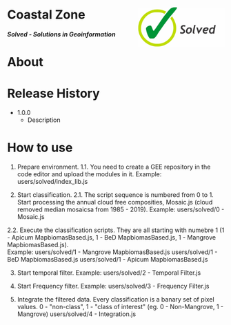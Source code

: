 <div class="fluid-row" id="header">
    <div id="column">
        <div class = "blocks">
            <img src='./misc/solved-logo.jpeg' height='auto' width='200' align='right'>
        </div>
    </div>
    <h1 class="title toc-ignore">Coastal Zone</h1>
    <h4 class="author"><em>Solved - Solutions in Geoinformation</em></h4>
</div>

# About

# Release History

* 1.0.0
    * Description

# How to use

1. Prepare environment.
1.1. You need to create a GEE repository in the code editor and upload the modules in it.
Example:
users/solved/index_lib.js

2. Start classification.
2.1. The script sequence is numbered from 0 to 1. Start processing the annual cloud free composities, Mosaic.js (cloud removed median mosaicsa from 1985 - 2019).
Example:
users/solved/0 - Mosaic.js

2.2. Execute the classification scripts. They are all starting with numebre 1 (1 - Apicum MapbiomasBased.js, 1 - BeD MapbiomasBased.js, 1 - Mangrove MapbiomasBased.js).   
Example:
users/solved/1 - Mangrove MapbiomasBased.js
users/solved/1 - BeD MapbiomasBased.js
users/solved/1 - Apicum MapbiomasBased.js

3. Start temporal filter.
Example:
users/solved/2 - Temporal Filter.js

4. Start Frequency filter.
Example:
users/solved/3 - Frequency Filter.js

5. Integrate the filtered data. Every classification is a banary set of pixel values. 0 - "non-class", 1 - "class of interest" (eg. 0 - Non-Mangrove, 1 - Mangrove)
users/solved/4 - Integration.js
